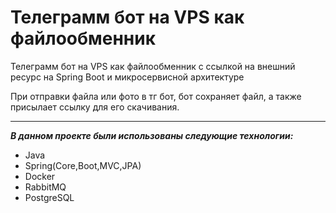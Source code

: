 # Телеграмм бот на VPS как файлообменник 


Телеграмм бот на VPS как файлообменник с ссылкой на 
внешний ресурс на Spring Boot и микросервисной 
архитектуре

При отправки файла или фото в тг бот, бот сохраняет файл,
а также присылает ссылку для его скачивания.
___

___В данном проекте были использованы следующие технологии:___

+ Java
+ Spring(Core,Boot,MVC,JPA)
+ Docker
+ RabbitMQ
+ PostgreSQL





